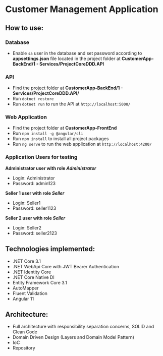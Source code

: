 # Customer Management Application

## How to use:

### Database
- Enable `sa` user in the database and set password according to <b>appsettings.json</b> file located in the project folder at <b>CustomerApp-BackEnd/1 - Services/ProjectCoreDDD.API</b>

### API
- Find the project folder at <b>CustomerApp-BackEnd/1 - Services/ProjectCoreDDD.API/</b>
- Run `dotnet restore`
- Run `dotnet run` to run the API at `http://localhost:5000/`

### Web Application 
- Find the project folder at <b>CustomerApp-FrontEnd</b>
- Run `npm install -g @angular/cli`
- Run `npm install` to install all project packages
- Run `ng serve` to run the web application at `http://localhost:4200/`

### Application Users for testing
**Administrator user with role <i>Administrator</i>**
 - Login: Administrator
 - Password: admin123
 
**Seller 1 user with role <i>Seller</i>**
 - Login: Seller1
 - Password: seller1123
 
**Seller 2 user with role <i>Seller</i>**
 - Login: Seller2
 - Password: seller2123


## Technologies implemented:

- .NET Core 3.1
 - .NET WebApi Core with JWT Bearer Authentication
 - .NET Identity Core
 - .NET Core Native DI
- Entity Framework Core 3.1
- AutoMapper
- Fluent Validation
- Angular 11

## Architecture:

- Full architecture with responsibility separation concerns, SOLID and Clean Code
- Domain Driven Design (Layers and Domain Model Pattern)
- IoC
- Repository

